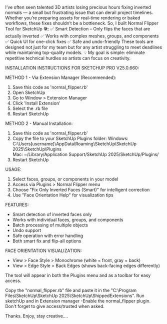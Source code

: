I’ve often seen talented 3D artists losing precious hours fixing inverted normals — a small but frustrating issue that can derail project timelines. Whether you’re preparing assets for real-time rendering or baked workflows, these fixes shouldn’t be a bottleneck.
So, I built Normal Flipper Tool for SketchUp 🛠️:
 ✅ Smart Detection – Only flips the faces that are actually inverted
 ✅ Works with complex meshes, groups, and components
 ✅ Quick UI for one-click fixes
 ✅ Safe and undo-friendly
These tools are designed not just for my team but for any artist struggling to meet deadlines while maintaining top-quality models.
💡 My goal is simple: eliminate repetitive technical hurdles so artists can focus on creativity.




INSTALLATION INSTRUCTIONS FOR SKETCHUP PRO V25.0.660:

METHOD 1 - Via Extension Manager (Recommended):
1. Save this code as 'normal_flipper.rb'
2. Open SketchUp
3. Go to Window > Extension Manager
4. Click 'Install Extension'
5. Select the .rb file
6. Restart SketchUp

METHOD 2 - Manual Installation:
1. Save this code as 'normal_flipper.rb'
2. Copy the file to your SketchUp Plugins folder:
   Windows: C:\Users\[username]\AppData\Roaming\SketchUp\SketchUp 2025\SketchUp\Plugins\
   Mac: ~/Library/Application Support/SketchUp 2025/SketchUp/Plugins/
3. Restart SketchUp

USAGE:
1. Select faces, groups, or components in your model
2. Access via Plugins > Normal Flipper menu
3. Choose "Fix Only Inverted Faces (Smart)" for intelligent correction
4. Use "Face Orientation Help" for visualization tips

FEATURES:
- Smart detection of inverted faces only
- Works with individual faces, groups, and components  
- Batch processing of multiple objects
- Undo support
- Safe operation with error handling
- Both smart fix and flip-all options

FACE ORIENTATION VISUALIZATION:
- View > Face Style > Monochrome (white = front, gray = back)
- View > Edge Style > Back Edges (shows back-facing edges differently)

The tool will appear in both the Plugins menu and as a toolbar for easy access.

Copy the "normal_flipper.rb" file and paste it in the "C:\Program Files\SketchUp\SketchUp 2025\SketchUp\ShippedExtensions".
Run sketchUp and in Extension manager -Enable the normal_flipper plugin. Don't forget to give access/trusted when asked.

Thanks. Enjoy, stay creative....


